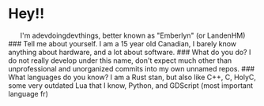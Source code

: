 # Hey!!
<div align="center">
I'm adevdoingdevthings, better known as "Emberlyn" (or LandenHM)
</div>
### Tell me about yourself.
I am a 15 year old Canadian, I barely know anything about hardware, and a lot about software.
### What do you do?
I do not really develop under this name, don't expect much other than unprofessional and unorganized commits into my own unnamed repos.
### What languages do you know?
I am a Rust stan, but also like C++, C, HolyC, some very outdated Lua that I know, Python, and GDScript (most important language fr)
